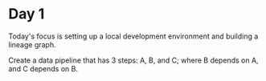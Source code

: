 # Day 1

Today's focus is setting up a local development environment and building a lineage graph.

Create a data pipeline that has 3 steps: A, B, and C; where B depends on A, and C depends on B.
